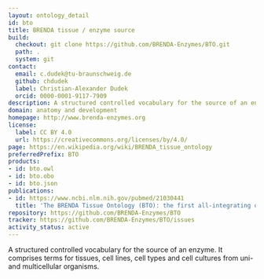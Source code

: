 ```yaml
---
layout: ontology_detail
id: bto
title: BRENDA tissue / enzyme source
build:
  checkout: git clone https://github.com/BRENDA-Enzymes/BTO.git
  path: .
  system: git
contact:
  email: c.dudek@tu-braunschweig.de
  github: chdudek
  label: Christian-Alexander Dudek
  orcid: 0000-0001-9117-7909
description: A structured controlled vocabulary for the source of an enzyme comprising tissues, cell lines, cell types and cell cultures.
domain: anatomy and development
homepage: http://www.brenda-enzymes.org
license:
  label: CC BY 4.0
  url: https://creativecommons.org/licenses/by/4.0/
page: https://en.wikipedia.org/wiki/BRENDA_tissue_ontology
preferredPrefix: BTO
products:
- id: bto.owl
- id: bto.obo
- id: bto.json
publications:
- id: https://www.ncbi.nlm.nih.gov/pubmed/21030441
  title: 'The BRENDA Tissue Ontology (BTO): the first all-integrating ontology of all organisms for enzyme sources'
repository: https://github.com/BRENDA-Enzymes/BTO
tracker: https://github.com/BRENDA-Enzymes/BTO/issues
activity_status: active
---
```


A structured controlled vocabulary for the source of an enzyme. It comprises terms for tissues, cell lines, cell types and cell cultures from uni- and multicellular organisms.
